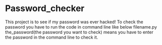 # Password_checker
This project is to see if my password was ever hacked!
To check the password you have to run the code in command line like below
filename.py the_password(the password you want to check)
means you have to enter the password in the command line to check it.
